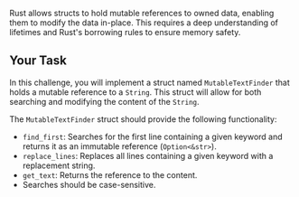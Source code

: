 Rust allows structs to hold mutable references to owned data, enabling them to modify the data in-place. This requires a deep understanding of lifetimes and Rust's borrowing rules to ensure memory safety.

## Your Task

In this challenge, you will implement a struct named `MutableTextFinder` that holds a mutable reference to a `String`. This struct will allow for both searching and modifying the content of the `String`.

The `MutableTextFinder` struct should provide the following functionality:

- `find_first`: Searches for the first line containing a given keyword and returns it as an immutable reference (`Option<&str>`).
- `replace_lines`: Replaces all lines containing a given keyword with a replacement string.
- `get_text`: Returns the reference to the content.
- Searches should be case-sensitive.

